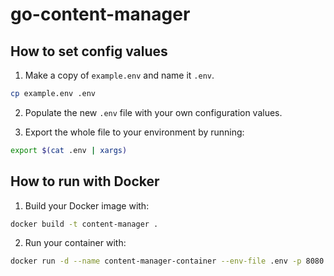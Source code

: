# go-content-manager

## How to set config values

1. Make a copy of `example.env` and name it `.env`.

```bash
cp example.env .env
```

2. Populate the new `.env` file with your own configuration values.

3. Export the whole file to your environment by running:

```bash
export $(cat .env | xargs)
```

## How to run with Docker

1. Build your Docker image with:

```bash
docker build -t content-manager .
```

2. Run your container with:

```bash
docker run -d --name content-manager-container --env-file .env -p 8080:8080 content-manager
```
